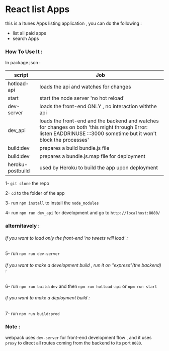 # React list Apps 

this is a  Itunes Apps listing application , 
you can do the following : 
  - list all paid apps 
  - search Apps


### How To Use It :

In package.json : 

| script | Job |
| -------------------- | ------ |
| hotload-api | loads the api and watches for changes
| start | start the node server 'no hot reload'
| dev-server | loads the front-end ONLY , no interaction withthe api|
| dev_api | loads the front-end and the backend and watches for changes on both 'this might through Error: listen EADDRINUSE :::3000 sometime but it won't block the processes' |
| build:dev | prepares a build bundle.js file
| build:dev | prepares a bundle.js.map file for deployment
| heroku-postbuild | used by Heroku to build the app upon deployment

1- `git clone` the repo

2- `cd` to the folder of the app 

3- run `npm install` to install the `node_modules`

4- run `npm run dev_api` for development and go to `http://localhost:8080/` 

### alternitavely : 


###### if you want to load only the front-end 'no tweets will load' : 

5- run `npm run dev-server` 

###### if you want to make a development build , run it on "express"(the backend) : 

6- run `npm run build:dev` and then `npm run hotload-api` or `npm run start` 

###### if you want to make a deployment build : 

7- run `npm run build:prod` 

### Note : 

webpack uses `dev-server` for front-end development flow , and it uses `proxy` to direct all routes coming from the backend to its port `8080`. 
